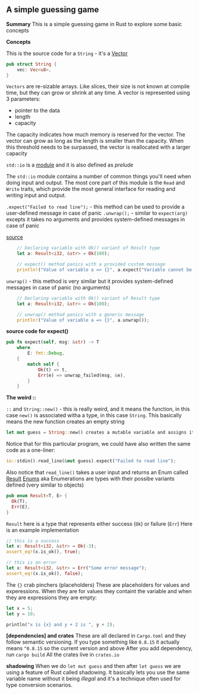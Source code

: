 ## A simple guessing game

**Summary**
This is a simple guessing game in Rust to explore some basic concepts

**Concepts**

This is the source code for a `String` - it's a [Vector](https://doc.rust-lang.org/rust-by-example/std/vec.html)

```rust
pub struct String {
    vec: Vec<u8>,
}
```

`Vectors` are re-sizable arrays. Like slices, their size is not known at compile time, but they can grow or shrink at any time. A vector is represented using 3 parameters:

- pointer to the data
- length
- capacity

The capacity indicates how much memory is reserved for the vector. The vector can grow as long as the length is smaller than the capacity. When this threshold needs to be surpassed, the vector is reallocated with a larger capacity

`std::io` is a [module](https://web.mit.edu/rust-lang_v1.25/arch/amd64_ubuntu1404/share/doc/rust/html/std/io/index.html#:~:text=The%20std%3A%3Aio%20module,and%20writing%20input%20and%20output.) and it is also defined as _prelude_

The `std::io` module contains a number of common things you'll need when doing input and output. The most core part of this module is the `Read` and `Write` traits, which provide the most general interface for reading and writing input and output.

`.expect("Failed to read line");` - this method can be used to provide a user-defined message in case of panic
`.unwrap();` - similar to `expect(arg)` excepts it takes no arguments and provides system-defined messages in case of panic

[source](https://dev.to/ssivakumar/rust-expect-vs-unwrap-vs--o7k)

```rust
    // Declaring variable with Ok() variant of Result type
    let a: Result<i32, &str> = Ok(100);

    // expect() method panics with a provided custom message
    println!("Value of variable a => {}", a.expect("Variable cannot be empty"));
```

`unwrap()` - this method is very similar but it provides system-defined messages in case of panic (no arguments)

```rust
    // Declaring variable with Ok() variant of Result type
    let a: Result<i32, &str> = Ok(100);

    // unwrap() method panics with a generic message
    println!("Value of variable a => {}", a.unwrap());
```

**source code for expect()**

```rust
pub fn expect(self, msg: &str) -> T
    where
        E: fmt::Debug,
    {
        match self {
            Ok(t) => t,
            Err(e) => unwrap_failed(msg, &e),
        }
    }

```

**The weird ::**

`::` and `String::new()` - this is really weird, and it means the function, in this case `new()` is associated witha a type, in this case `String`. This basically means the new function creates an empty string

```rust
let mut guess = String::new() creates a mutable variable and assigns it to an empty string
```

Notice that for this particular program, we could have also written the same code as a one-liner:

```rust
io::stdin().read_line(&mut guess).expect("Failed to read line");
```

Also notice that `read_line()` takes a user input and returns an Enum called [Result](https://doc.rust-lang.org/std/result/enum.Result.html)
[Enums](https://doc.rust-lang.org/book/ch06-00-enums.html) aka Enumerations are types with their possibe variants defined (very similar to objects)

```rust
pub enum Result<T, E> {
  Ok(T),
  Err(E),
}
```

`Result` here is a type that represents either success (`Ok`) or failure (`Err`)
Here is an example implementation

```rust
// this is a success
let x: Result<i32, &str> = Ok(-3);
assert_eq!(x.is_ok(), true);

// this is an error
let x: Result<i32, &str> = Err("Some error message");
assert_eq!(x.is_ok(), false);
```

The `{}` crab pinchers (placeholders)
These are placeholders for values and experessions. When they are for values they containt the variable and when they are expressions they are empty:

```rust
let x = 5;
let y = 10;

println("x is {x} and y + 2 is ", y + 2);
```

**[dependencies] and crates**
These are all declared in `Cargo.toml` and they follow semantic versioning. If you type something like `0.8.15` it actually means `^0.8.15` so the current version and above
After you add dependency, run `cargo build`
All the crates live in `crates.io`

**shadowing**
When we do `let mut guess` and then after `let guess` we are using a feature of Rust called shadowing.
It basically lets you use the same variable name without it being _illegal_ and it's a technique often used for type conversion scenarios.

